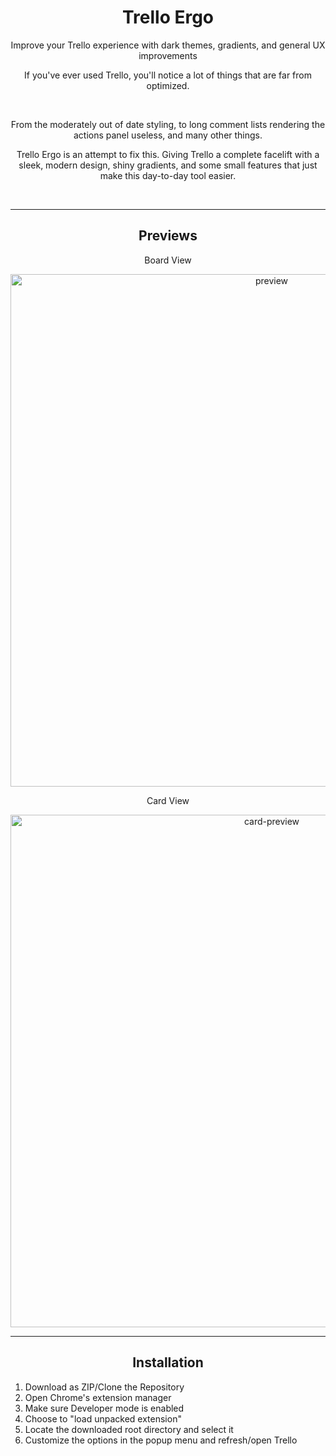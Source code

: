 <h1 align="center">Trello Ergo</h1>
<p align="center">Improve your Trello experience with dark themes, gradients, and general UX improvements</p>

<p align="center">If you've ever used Trello, you'll notice a lot of things that are far from optimized.</p> <br>
<p align="center">From the moderately out of date styling, to long comment lists rendering the actions panel useless, and many other things.</p>
<p align="center">Trello Ergo is an attempt to fix this. Giving Trello a complete facelift with a sleek, modern design, shiny gradients, and some small features that just make this day-to-day tool easier.</p>

<br>

---

<h2 align="center">Previews</h2>
<p align="center">Board View</p>
<p align="center"><img src="https://i.imgur.com/ENdsY6C.png" alt="preview" width="820"/></p>
<p align="center">Card View</p>
<p align="center"><img src="https://i.imgur.com/2VpcWG7.png" alt="card-preview" width="820"/></p>


---

<h2 align="center">Installation</h2>
<ol width="500px">
  <li>Download as ZIP/Clone the Repository</li>
  <li>Open Chrome's extension manager</li>
  <li>Make sure Developer mode is enabled</li>
  <li>Choose to "load unpacked extension"</li>
  <li>Locate the downloaded root directory and select it</li>
  <li>Customize the options in the popup menu and refresh/open Trello</li>
</ol>
